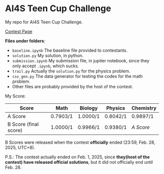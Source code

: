 # AI4S Teen Cup Challenge
My repo for AI4S Teen Cup Challenge.

[Contest Page](https://bohrium.dp.tech/competitions/8524835166?tab=introduce)

**Files under folders**:
- `baseline.ipynb` The baseline file provided to contestants.
- `solution.py` My solution, in python.
- `submission.ipynb` My submission file, in jupiter notebook, since they only accept `.ipynb`, which sucks.
- `trail.py` Actually the `solution.py` for the physics problem.
- `csv_gen.py` The data generator for testing the codes for the math problem.
- Other files are probably provided by the host of the contest.

 My Score:

| Score                 | Math     | Biology  | Physics  | Chemistry |
| --------------------- |----------|----------|----------| --------- |
| A Score               | 0.7903/1 | 1.0000/1 | 0.8042/1 | 0.9897/1  |
| B Score (final score) | 1.0000/1 | 0.9966/1 | 0.9380/1 | *A Score* |

B Scores were released when the contest **officially** ended (23:59, Feb. 28, 2025, UTC+8).

P.S.: The contest actually ended on Feb. 1, 2025, since **they(host of the contest) have released official solutions**, but it did not officially end until Feb. 28.

